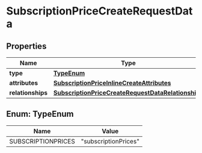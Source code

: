 

# SubscriptionPriceCreateRequestData


## Properties

| Name | Type | Description | Notes |
|------------ | ------------- | ------------- | -------------|
|**type** | [**TypeEnum**](#TypeEnum) |  |  |
|**attributes** | [**SubscriptionPriceInlineCreateAttributes**](SubscriptionPriceInlineCreateAttributes.md) |  |  [optional] |
|**relationships** | [**SubscriptionPriceCreateRequestDataRelationships**](SubscriptionPriceCreateRequestDataRelationships.md) |  |  |



## Enum: TypeEnum

| Name | Value |
|---- | -----|
| SUBSCRIPTIONPRICES | &quot;subscriptionPrices&quot; |



